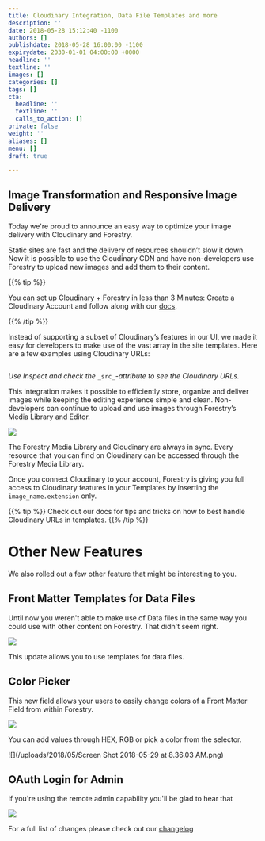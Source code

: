 ```yaml
---
title: Cloudinary Integration, Data File Templates and more
description: ''
date: 2018-05-28 15:12:40 -1100
authors: []
publishdate: 2018-05-28 16:00:00 -1100
expirydate: 2030-01-01 04:00:00 +0000
headline: ''
textline: ''
images: []
categories: []
tags: []
cta:
  headline: ''
  textline: ''
  calls_to_action: []
private: false
weight: ''
aliases: []
menu: []
draft: true

---
```

## Image Transformation and Responsive Image Delivery

Today we're proud to announce an easy way to optimize your image delivery with Cloudinary and Forestry.

Static sites are fast and the delivery of resources shouldn’t slow it down. Now it is possible to use the Cloudinary CDN and have non-developers use Forestry to upload new images and add them to their content.

{{% tip %}}

You can set up Cloudinary + Forestry in less than 3 Minutes: Create a Cloudinary Account and follow along with our [docs](https://forestry.io/docs/media/cloudinary/).

{{% /tip %}}

Instead of supporting a subset of Cloudinary’s features in our UI, we made it easy for developers to make use of the vast array in the site templates. Here are a few examples using Cloudinary URLs: <div><img style="display: inline-block;" srcset="http://res.cloudinary.com/dljtb0dbc/image/upload/c_scale,h_600,q_150/v1527559425/uploads/2018/05/29/girl.jpg" /><img style="display: inline-block;" srcset="http://res.cloudinary.com/dljtb0dbc/image/upload/c_crop,g_face/h_565/v1527559425/uploads/2018/05/29/girl.jpg" /><img style="display: inline-block;" srcset="http://res.cloudinary.com/dljtb0dbc/image/upload/c_scale,e_art:hokusai,h_600/v1527559425/uploads/2018/05/29/girl.jpg" /><img style="display: inline-block;" srcset="http://res.cloudinary.com/dljtb0dbc/image/upload/c_scale,h_600,q_150,r_30/v1527559425/uploads/2018/05/29/girl.jpg" /></div>

_Use Inspect and check the_ `_src_`_-attribute to see the Cloudinary URLs._

This integration makes it possible to efficiently store, organize and deliver images while keeping the editing experience simple and clean. Non-developers can continue to upload and use images through Forestry’s Media Library and Editor.

<img src="http://res.cloudinary.com/dljtb0dbc/image/upload/v1527561785/drag_drop.gif" />

The Forestry Media Library and Cloudinary are always in sync. Every resource that you can find on Cloudinary can be accessed through the Forestry Media Library.

Once you connect Cloudinary to your account, Forestry is giving you full access to Cloudinary features in your Templates by inserting the `image_name.extension` only.

{{% tip %}}
Check out our docs for tips and tricks on how to best handle Cloudinary URLs in templates.
{{% /tip %}}

# Other New Features

We also rolled out a few other feature that might be interesting to you.

## Front Matter Templates for Data Files

Until now you weren't able to make use of Data files in the same way you could use with other content on Forestry. That didn't seem right.

![](/uploads/2018/05/template-for-data-files.png)

This update allows you to use templates for data files.

## Color Picker

This new field allows your users to easily change colors of a Front Matter Field from within Forestry.

![](/uploads/2018/05/color-picker-field.png)

You can add values through HEX, RGB or pick a color from the selector.

![](/uploads/2018/05/Screen Shot 2018-05-29 at 8.36.03 AM.png)

## OAuth Login for Admin

If you're using the remote admin capability you'll be glad to hear that

![](/uploads/2018/05/oauth-admin.png)

For a full list of changes please check out our [changelog]()